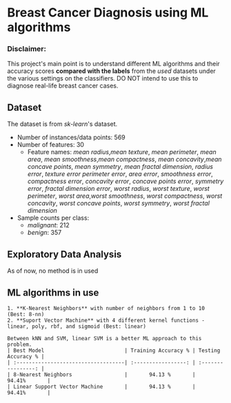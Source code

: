 # Breast Cancer Diagnosis using ML algorithms

### Disclaimer:
This project's main point is to understand different ML algorithms and their accuracy scores **compared with the labels** from the *used* datasets under the various settings on the classifiers. DO NOT intend to use this to diagnose real-life breast cancer cases.

## Dataset
The dataset is from *sk-learn*'s dataset.
* Number of instances/data points: 569
* Number of features: 30
    * Feature names: *mean radius*,*mean texture*, *mean perimeter*, *mean area*, *mean smoothness*,*mean compactness*, *mean concavity*,*mean concave points*, *mean symmetry*, *mean fractal dimension*, *radius error*, *texture error* *perimeter error*, *area error*, *smoothness error*, *compactness error*, *concavity error*, *concave points error*, *symmetry error*, *fractal dimension error*, *worst radius*, *worst texture*, *worst perimeter*, *worst area*,*worst smoothness*, *worst compactness*, *worst concavity*, *worst concave points*, *worst symmetry*, *worst fractal dimension*
* Sample counts per class: 
    * *malignant*: 212
    * *benign*: 357

## Exploratory Data Analysis
As of now, no method is in used

## ML algorithms in use
    1. **K-Nearest Neighbors** with number of neighbors from 1 to 10 (Best: 8-nn)
    2. **Suport Vector Machine** with 4 different kernel functions - linear, poly, rbf, and sigmoid (Best: linear)

    Between kNN and SVM, linear SVM is a better ML approach to this problem.
    | Best Model                          | Training Accuracy % | Testing Accuracy % |
    | :-----------------------------------| :-----------------: | :----------------: |
    | 8-Nearest Neighbors                 |       94.13 %       |       94.41%       |
    | Linear Support Vector Machine       |       94.13 %       |       94.41%       |